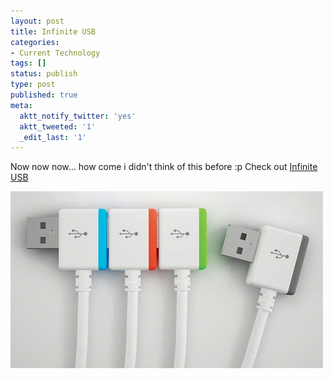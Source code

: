 ```yaml
---
layout: post
title: Infinite USB
categories:
- Current Technology
tags: []
status: publish
type: post
published: true
meta:
  aktt_notify_twitter: 'yes'
  aktt_tweeted: '1'
  _edit_last: '1'
---
```

Now now now... how come i didn't think of this before :p Check out <a href="http://www.yankodesign.com/2010/03/22/running-out-of-usb-ports/">Infinite USB</a>

<img class="aligncenter size-full wp-image-1606" src="/img/infinite_usb.jpg" alt="" />
